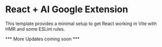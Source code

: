 # React + AI Google Extension

This template provides a minimal setup to get React working in Vite with HMR and some ESLint rules.

\*\*\* More Updates coming soon \*\*\*
